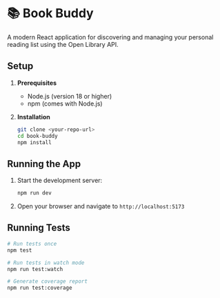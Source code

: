 # 📚 Book Buddy

A modern React application for discovering and managing your personal reading list using the Open Library API.

## Setup

1. **Prerequisites**

   - Node.js (version 18 or higher)
   - npm (comes with Node.js)

2. **Installation**
   ```bash
   git clone <your-repo-url>
   cd book-buddy
   npm install
   ```

## Running the App

1. Start the development server:

   ```bash
   npm run dev
   ```

2. Open your browser and navigate to `http://localhost:5173`

## Running Tests

```bash
# Run tests once
npm test

# Run tests in watch mode
npm run test:watch

# Generate coverage report
npm run test:coverage
```
